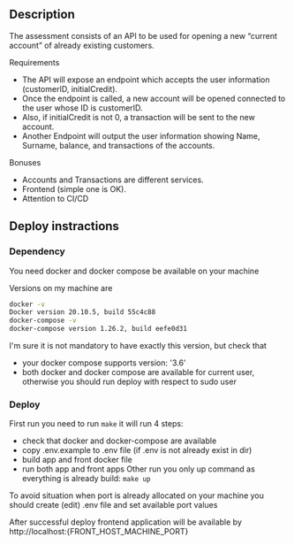 ## Description

The assessment consists of an API to be used for opening a new “current account” of already existing
customers.

Requirements
- The API will expose an endpoint which accepts the user information (customerID,
initialCredit).
- Once the endpoint is called, a new account will be opened connected to the user whose ID is
customerID.
- Also, if initialCredit is not 0, a transaction will be sent to the new account.
- Another Endpoint will output the user information showing Name, Surname, balance, and transactions of the accounts.

Bonuses
- Accounts and Transactions are different services.
- Frontend (simple one is OK).
- Attention to CI/CD

## Deploy instractions

### Dependency
You need docker and docker compose be available on your machine

Versions on my machine are
```bash
docker -v
Docker version 20.10.5, build 55c4c88
docker-compose -v
docker-compose version 1.26.2, build eefe0d31
```
I'm sure it is not mandatory to have exactly this version, but check that
- your docker compose supports version: '3.6'
- both docker and docker compose are available for current user, otherwise you should run deploy with respect to sudo user

### Deploy
First run you need to run ```make``` it will run 4 steps:
- check that docker and docker-compose are available
- copy .env.example to .env file (if .env is not already exist in dir)
- build app and front docker file
- run both app and front apps
Other run you only up command as everything is already build: ```make up```

To avoid situation when port is already allocated on your machine you should create (edit) .env file and set available port values

After successful deploy frontend application will be available by http://localhost:{FRONT_HOST_MACHINE_PORT}